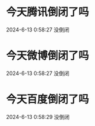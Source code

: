 # 今天腾讯倒闭了吗

2024-6-13 0:58:27 没倒闭

# 今天微博倒闭了吗

2024-6-13 0:58:27 没倒闭

# 今天百度倒闭了吗

2024-6-13 0:58:29 没倒闭

